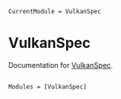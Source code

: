 ```@meta
CurrentModule = VulkanSpec
```

# VulkanSpec

Documentation for [VulkanSpec](https://github.com/serenity4/VulkanSpec.jl).

```@index
```

```@autodocs
Modules = [VulkanSpec]
```
